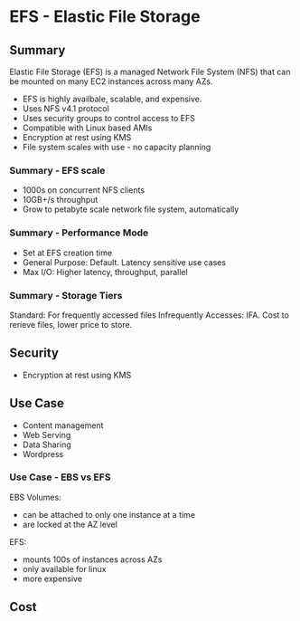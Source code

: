 # EFS - Elastic File Storage

## Summary

Elastic File Storage (EFS) is a managed Network File System (NFS) that can be mounted on many EC2 instances across many AZs.

- EFS is highly availbale, scalable, and expensive.
- Uses NFS v4.1 protocol
- Uses security groups to control access to EFS
- Compatible with Linux based AMIs
- Encryption at rest using KMS
- File system scales with use - no capacity planning

### Summary - EFS scale

- 1000s on concurrent NFS clients
- 10GB+/s throughput
- Grow to petabyte scale network file system, automatically

### Summary - Performance Mode

- Set at EFS creation time
- General Purpose: Default. Latency sensitive use cases
- Max I/O: Higher latency, throughput, parallel

### Summary - Storage Tiers

Standard: For frequently accessed files
Infrequently Accesses: IFA. Cost to rerieve files, lower price to store.

## Security

- Encryption at rest using KMS

## Use Case

- Content management
- Web Serving
- Data Sharing
- Wordpress

### Use Case - EBS vs EFS

EBS Volumes:

- can be attached to only one instance at a time
- are locked at the AZ level

EFS:

- mounts 100s of instances across AZs
- only available for linux
- more expensive

## Cost
